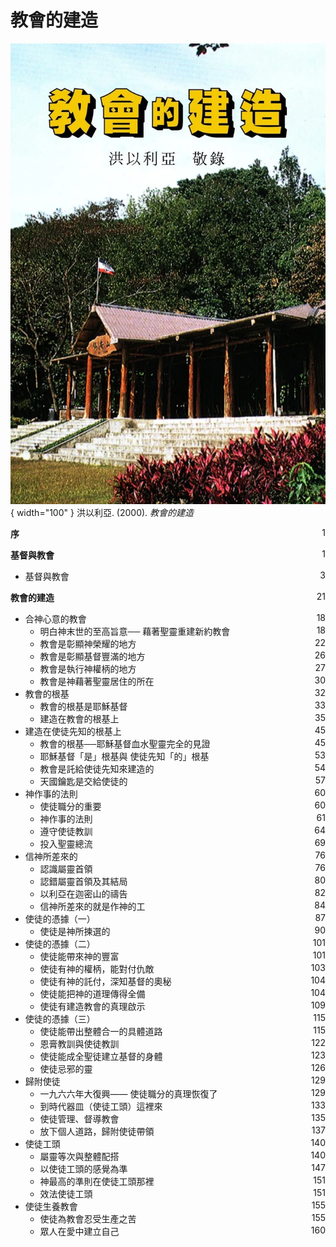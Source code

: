 # 教會的建造
![](../images/教會的建造.webp){ width="100" }
洪以利亞. (2000). *教會的建造*

**序** <span style="float: right;">1</span>

**基督與教會** <span style="float: right;">1</span>

* 基督與教會 <span style="float: right;">3</span>

**教會的建造** <span style="float: right;">21</span>

* 合神心意的教會 <span style="float: right;">18</span>
    * 明白神末世的至高旨意── 藉著聖靈重建新約教會 <span style="float: right;">18</span>
    * 教會是彰顯神榮耀的地方 <span style="float: right;">22</span>
    * 教會是彰顯基督豐滿的地方 <span style="float: right;">26</span>
    * 教會是執行神權柄的地方 <span style="float: right;">27</span>
    * 教會是神藉著聖靈居住的所在 <span style="float: right;">30</span>
* 教會的根基 <span style="float: right;">32</span>
    * 教會的根基是耶穌基督 <span style="float: right;">33</span>
    * 建造在教會的根基上 <span style="float: right;">35</span>
* 建造在使徒先知的根基上 <span style="float: right;">45</span>
    * 教會的根基──耶穌基督血水聖靈完全的見證 <span style="float: right;">45</span>
    * 耶穌基督「是」根基與 使徒先知「的」根基 <span style="float: right;">53</span>
    * 教會是託給使徒先知來建造的 <span style="float: right;">54</span>
    * 天國鑰匙是交給使徒的 <span style="float: right;">57</span>
* 神作事的法則 <span style="float: right;">60</span>
    * 使徒職分的重要 <span style="float: right;">60</span>
    * 神作事的法則 <span style="float: right;">61</span>
    * 遵守使徒教訓 <span style="float: right;">64</span>
    * 投入聖靈總流 <span style="float: right;">69</span>
* 信神所差來的 <span style="float: right;">76</span>
    * 認識屬靈首領 <span style="float: right;">76</span>
    * 認錯屬靈首領及其結局 <span style="float: right;">80</span>
    * 以利亞在迦密山的禱告 <span style="float: right;">82</span>
    * 信神所差來的就是作神的工 <span style="float: right;">84</span>
* 使徒的憑據（一） <span style="float: right;">87</span>
    * 使徒是神所揀選的 <span style="float: right;">90</span>
* 使徒的憑據（二） <span style="float: right;">101</span>
    * 使徒能帶來神的豐富 <span style="float: right;">101</span>
    * 使徒有神的權柄，能對付仇敵 <span style="float: right;">103</span>
    * 使徒有神的託付，深知基督的奧秘 <span style="float: right;">104</span>
    * 使徒能把神的道理傳得全備 <span style="float: right;">104</span>
    * 使徒有建造教會的真理啟示 <span style="float: right;">109</span>
* 使徒的憑據（三） <span style="float: right;">115</span>
    * 使徒能帶出整體合一的具體道路 <span style="float: right;">115</span>
    * 恩膏教訓與使徒教訓 <span style="float: right;">122</span>
    * 使徒能成全聖徒建立基督的身體 <span style="float: right;">123</span>
    * 使徒忌邪的靈 <span style="float: right;">126</span>
* 歸附使徒 <span style="float: right;">129</span>
    * 一九六六年大復興—— 使徒職分的真理恢復了 <span style="float: right;">129</span>
    * 到時代器皿（使徒工頭）這裡來 <span style="float: right;">133</span>
    * 使徒管理、督導教會 <span style="float: right;">135</span>
    * 放下個人道路，歸附使徒帶領 <span style="float: right;">137</span>
* 使徒工頭 <span style="float: right;">140</span>
    * 屬靈等次與整體配搭 <span style="float: right;">140</span>
    * 以使徒工頭的感覺為準 <span style="float: right;">147</span>
    * 神最高的準則在使徒工頭那裡 <span style="float: right;">151</span>
    * 效法使徒工頭 <span style="float: right;">151</span>
* 使徒生養教會 <span style="float: right;">155</span>
    * 使徒為教會忍受生產之苦 <span style="float: right;">155</span>
    * 眾人在愛中建立自己 <span style="float: right;">160</span>
